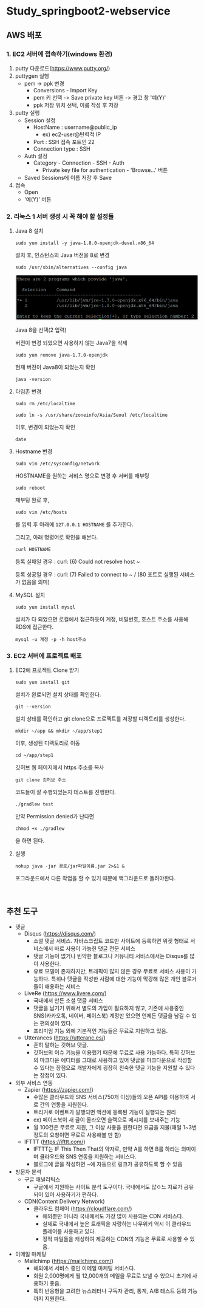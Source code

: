 # Study_springboot2-webservice
## AWS 배포

### 1. EC2 서버에 접속하기(windows 환경)

1. putty 다운로드(https://www.putty.org/)
2. puttygen 실행
   - pem -> ppk 변경
     - Conversions - Import Key
     - pem 키 선택 -> Save private key 버튼 -> 경고 창 '예(Y)'
     - ppk 저장 위치 선택, 이름 작성 후 저장
3. putty 실행
   - Session 설정
     - HostName : username@public_ip
       - ex) ec2-user@탄력적 IP
     - Port : SSH 접속 포트인 22
     - Connection type : SSH
   - Auth 설정
     - Category - Connection - SSH - Auth
       - Private key file for authentication - 'Browse...' 버튼
   - Saved Sessions에 이름 저장 후 Save
4. 접속
   - Open
   - '예(Y)' 버튼

### 2. 리눅스 1 서버 생성 시 꼭 해야 할 설정들

1. Java 8 설치

   ```
   sudo yum install -y java-1.8.0-openjdk-devel.x86_64
   ```

   설치 후, 인스턴스의 Java 버전을 8로 변경

   ```
   sudo /usr/sbin/alternatives --config java
   ```

   ![](./docs_images/instance_java.png)

   Java 8을 선택(2 입력)

   버전이 변경 되었으면 사용하지 않는 Java7을 삭제

   ```
   sudo yum remove java-1.7.0-openjdk
   ```

   현재 버전이 Java8이 되었는지 확인

   ```
   java -version
   ```

2. 타임존 변경

   ```
   sudo rm /etc/localtime
   ```

   ```
   sudo ln -s /usr/share/zoneinfo/Asia/Seoul /etc/localtime
   ```

   이후, 변경이 되었는지 확인

   ```
   date
   ```

3. Hostname 변경

   ```
   sudo vim /etc/sysconfig/network
   ```

   HOSTNAME을 원하는 서비스 명으로 변경 후 서버를 재부팅

   ```
   sudo reboot
   ```

   재부팅 완료 후,

   ```
   sudo vim /etc/hosts
   ```

   를 입력 후 아래에 ``127.0.0.1 HOSTNAME`` 를 추가한다.

   그리고, 아래 명령어로 확인을 해본다.

   ```
   curl HOSTNAME
   ```

   등록 실패일 경우 : curl: (6) Could not resolve host ~

   등록 성공일 경우 : curl: (7) Failed to connect to ~  / (80 포트로 실행된 서비스가 없음을 의미)

4. MySQL 설치

   ```
   sudo yum install mysql
   ```

   설치가 다 되었으면 로컬에서 접근하듯이 계정, 비밀번호, 호스트 주소를 사용해 RDS에 접근한다.

   ``mysql -u 계정 -p -h host주소``

### 3. EC2 서버에 프로젝트 배포

1. EC2에 프로젝트 Clone 받기

   ```
   sudo yum install git
   ```

   설치가 완료되면 설치 상태를 확인한다.

   ```
   git --version
   ```

   설치 상태를 확인하고 git clone으로 프로젝트를 저장할 디렉토리를 생성한다.

   ```
   mkdir ~/app && mkdir ~/app/step1
   ```

   이후, 생성된 디렉토리로 이동

   ```
   cd ~/app/step1
   ```

   깃허브 웹 페이지에서 https 주소를 복사

   ```
   git clone 깃허브 주소
   ```

   코드들이 잘 수행되었는지 테스트를 진행한다.

   ```
   ./gradlew test
   ```

   만약 Permission denied가 난다면

   ```
   chmod +x ./gradlew
   ```

   을 하면 된다.

2. 실행

   ```
   nohup java -jar 경로/jar파일이름.jar 2>&1 &
   ```

   포그라운드에서 다른 작업을 할 수 있기 때문에 백그라운드로 돌려야한다.

<br>

## 추천 도구

- 댓글 
  - Disqus (https://disqus.com/)
    - 소셜 댓글 서비스. 자바스크립트 코드만 사이트에 등록하면 위젯 형태로 서비스에서 바로 사용이 가능한 댓글 전문 서비스
    - 댓글 기능이 없거나 빈약한 블로그나 커뮤니티 서비스에서는 Disqus를 많이 사용한다.
    - 유료 모델이 존재하지만, 트래픽이 많지 않은 경우 무료로 서비스 사용이 가능하다. 특히나 댓글을 작성한 사람에 대한 기능이 막강해 많은 개인 블로거들이 애용하는 서비스
  - LiveRe (https://www.livere.com/)
    - 국내에서 만든 소셜 댓글 서비스
    - 댓글을 남기기 위해서 별도의 가입이 필요하지 않고, 기존에 사용중인 SNS(카카오톡, 네이버, 페이스북) 계정만 있으면 언제든 댓글을 남길 수 있는 편의성이 있다.
    - 프리미엄 기능 외에 기본적인 기능들은 무료로 지원하고 있음.
  - Utterances (https://utteranc.es/)
    - 흔히 말하는 깃허브 댓글.
    - 깃허브의 이슈 기능을 이용했기 때문에 무료로 사용 가능하다. 특히 깃허브의 마크다운 에디터를 그대로 사용하고 있어 댓글을 마크다운으로 작성할 수 있다는 장점으로 개발자에게 굉장히 친숙한 댓글 기능을 지원할 수 있다는 장점이 있다.
- 외부 서비스 연동
  - Zapier (https://zapier.com/)
    - 수많은 클라우드와 SNS 서비스(750개 이상)들의 오픈 API를 이용하여 서로 간의 연동을 지원한다.
    - 트리거로 이벤트가 발행되면 액션에 등록된 기능이 실행되는 원리
    - ex) 페이스북이 새 글이 올라오면 슬랙으로 메시지를 보내주는 기능
    - 월 100건은 무료로 지원, 그 이상 사용을 원한다면 요금을 지불(매일 1~3번 정도의 요청이면 무료로 사용해볼 만 함)
  - IFTTT (https://ifttt.com/)
    - IFTTT는 IF This Then That의 약자로, 만약 A를 하면 B를 하라는 의미이며 클라우드와 SNS 연동을 지원하는 서비스다.
    - 블로그에 글을 작성하면 ~에 자동으로 링크가 공유하도록 할 수 있음
- 방문자 분석
  - 구글 애널리틱스
    - 구글에서 지원하는 사이트 분석 도구이다. 국내에서도 많ㅇ느 자료가 공유되어 있어 사용하기가 편하다.
  - CDN(Content Delivery Network)
    - 클라우드 컴페어 (https://cloudflare.com/)
      - 해외뿐만 아니라 국내에서도 가장 많이 사용되는 CDN 서비스다.
      - 실제로 국내에서 높은 트래픽을 자랑하는 나무위키 역시 이 클라우드 플레어를 사용하고 있다.
      - 정적 파일들을 캐싱하여 제공하는 CDN의 기능은 무료로 사용할 수 있음.
- 이메일 마케팅
  - Mailchimp (https://mailchimp.com/)
    - 해외에서 서비스 중인 이메일 마케팅 서비스다.
    - 회원 2,000명에게 월 12,000개의 메일을 무료로 보낼 수 있으니 초기에 사용하기 좋음.
    - 특히 반응형을 고려한 뉴스레터나 구독자 관리, 통계, A/B 테스트 등의 기능까지 지원한다.